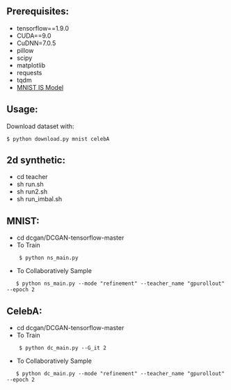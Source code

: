 ## Prerequisites:
 
- tensorflow==1.9.0
- CUDA==9.0
- CuDNN=7.0.5 
- pillow
- scipy
- matplotlib
- requests
- tqdm 
- [MNIST IS Model](https://github.com/tensorflow/models/blob/master/research/gan/mnist/data/classify_mnist_graph_def.pb)

## Usage:
Download dataset with:

    $ python download.py mnist celebA

## 2d synthetic:
- cd teacher
- sh run.sh
- sh run2.sh
- sh run_imbal.sh

## MNIST:
- cd dcgan/DCGAN-tensorflow-master
- To Train 
```
    $ python ns_main.py 
```
 
- To Collaboratively Sample
```
   $ python ns_main.py --mode "refinement" --teacher_name "gpurollout" --epoch 2
```

## CelebA:
- cd dcgan/DCGAN-tensorflow-master
- To Train 
```
    $ python dc_main.py --G_it 2
```
 
- To Collaboratively Sample
```
   $ python dc_main.py --mode "refinement" --teacher_name "gpurollout" --epoch 2
```
